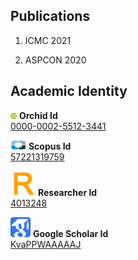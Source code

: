 ## Publications

1. ICMC 2021

2. ASPCON 2020

## Academic Identity

<img src="https://github.com/kiranpurohit/Publications/blob/main/Images/orcid.png" width="10">  **Orchid Id <br />** [0000-0002-5512-3441](https://orcid.org/0000-0002-5512-3441)

![](https://github.com/kiranpurohit/Publications/blob/main/Images/scopus.png) **Scopus Id  <br />** [57221319759](https://www.scopus.com/authid/detail.uri?authorId=57221319759)

![](https://github.com/kiranpurohit/Publications/blob/main/Images/researcher-id.jpg) **Researcher Id  <br />** [4013248](https://publons.com/researcher/4013248/kiran-purohit/)

![](https://github.com/kiranpurohit/Publications/blob/main/Images/google_scholar.png) **Google Scholar Id  <br />** [KvaPPWAAAAAJ](https://scholar.google.com/citations?user=KvaPPWAAAAAJ&hl=en)



